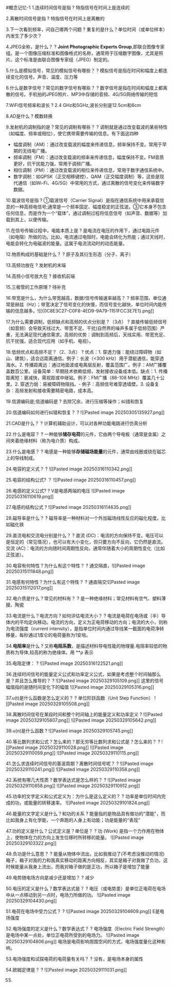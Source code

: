 #概念记忆-1
1.连续时间信号是指
?
特指信号在时间上是连续的
<!--SR:!2025-04-25,41,290-->

2.离散时间信号是指
?
特指信号在时间上是离散的
<!--SR:!2025-04-08,28,270-->

3.下一次看到频率，问自己哪两个问题
?
重复的是什么？单位时间（或单位样本）内发生了多少次？
<!--SR:!2025-04-10,26,270-->

4.JPEG全称，是什么？
?
**Joint Photographic Experts Group**,即联合图像专家组。是一个图像压缩标准和图像格式的名称，通常用于压缩数字图像，尤其是照片。这个标准是由联合图像专家组（JPEG）制定的。
<!--SR:!2025-04-22,29,250-->

5.什么是模拟信号，常见的模拟信号有哪些？
?
模拟信号是指在时间和幅度上都连续变化的信号。声音、温度、压力等
<!--SR:!2025-04-02,7,170-->

6.什么是数字信号？常见的数字信号有哪些？
?
数字信号是指在时间和幅度上都离散的信号。手机拍的JPEG照片、MP3中存储的音频、4G/5G网络传输的短信
<!--SR:!2025-04-07,15,230-->

7.WiFi信号频率和波长
?
2.4 GHz和5GHz,波长分别是12.5cm和6cm
<!--SR:!2025-04-04,12,210-->

8.AD是什么
?
模数转换
<!--SR:!2025-04-09,25,274-->

9.发射机的调制指的是？常见的调制有哪些？
?
调制就是通过改变载波的某些特性（如幅度、频率或相位），使它携带需要传输的信息。有下面这四种
- 幅度调制（AM）：通过改变载波的幅度来传递信息，频率保持不变。常用于早期的无线电广播。
- 频率调制（FM）：通过改变载波的频率来传递信息，幅度保持不变。FM音质更好，抗干扰能力强，常用于调频广播。
- 相位调制（PM）：通过改变载波的相位来传递信息，常用于数字通信系统中。
- 数字调制：如QPSK（正交相移键控）、QAM（正交幅度调制）等，这些是现代通信（如Wi-Fi、4G/5G）中常用的方式，通过离散的信号变化来传输数字数据。
<!--SR:!2025-04-06,14,214-->

10.载波信号是指
?
①载波信号（Carrier Signal）是指在通信系统中用来承载信息的一种高频电信号;通常是一个频率固定、幅度稳定的正弦波。③它本身不包含任何信息，而是作为一个“载体”，通过调制过程将信息信号（如声音、数据等）加载到其上，以便传输。
<!--SR:!2025-04-10,12,194-->

11.在信号传输过程中，电能本质上是
?
是电流在电压的作用下，通过电路元件（如电阻）所做的功。比如，电流通过电阻时，电能会转化为热能；通过天线时，电能会转化为电磁波的能量。这属于电流流动时的动态能量。
<!--SR:!2025-04-05,7,179-->

12.物质构成的基础是什么？
?
原子及其衍生形态（分子、离子）
<!--SR:!2025-04-06,20,259-->

13.高频功放在
?
发射机的末端
<!--SR:!2025-04-12,20,252-->

14.高频小信号放大在
?
接收机前端
<!--SR:!2025-04-17,25,272-->

15.三极管的工作原理
?
待补充
<!--SR:!2025-03-30,1,130-->

16.带宽是什么，为什么带宽越高，数据/信号传输速率越高？
?
频率范围，单位通常是赫兹（Hz）；带宽决定了信号变化的快慢，而信号变化越快，单位时间内能传输的信息越多。![[{0C8E3C27-C0F8-4ED9-9A79-1151FCC3E7E1}.png]]
<!--SR:!2025-04-19,25,252-->

17.为什么需要调制，低频缺点和高频的优点分别是？（3点）
?
直接传输低频信号（如音频）会导致天线过大、带宽不足、干扰(自然界的噪声多属于低频范围）严重，无法满足现代通信需求。高频的优势：调制到高频后，天线实用、带宽充足、抗干扰强，适合现代应用（如手机、电视）。
<!--SR:!2025-04-10,12,212-->

18.低频优点和高频不足？（2、3点）
?
优点：1. 穿透力强：能绕过障碍物（如山、建筑），适合远距离通信。例子：长波（<300 kHz）用于潜艇通信，能穿透海水。2. 传播距离远：通过地面波或电离层反射，覆盖范围广。例子：AM广播覆盖数百公里。设备简单：早期技术依赖低频，发射接收设备成本低。缺点：1. 传播距离短：衰减快，需视距或中继站。例子：FM广播（88-108 MHz）覆盖几十公里。2. 穿透力弱：易被障碍物阻挡。- 例子：高频信号难穿透墙壁。3. 设备复杂：高频发射和接收需要精密电路，成本高。
<!--SR:!2025-04-12,14,212-->

19.信源编码是;信道编码是
?
去除冗余，进行压缩等操作；纠错和恢复
<!--SR:!2025-04-11,13,252-->

20.信道编码如何进行纠错和恢复？
?
![[Pasted image 20250305135927.png]]
<!--SR:!2025-04-14,16,252-->

21.CAD是什么？
?
计算机辅助设计，可以对各种功能电路进行仿真分析
<!--SR:!2025-04-01,9,269-->

22.什么是电容？
?
一种能够**储存电荷**的元件，它由两个导电板（通常是金属）之间夹着绝缘材料（称为电介质）构成。
<!--SR:!2025-04-07,9,232-->

23.什么是电感？
?
电感是一种能够**存储磁场能量**的元件，通常由线圈或绕在磁芯上的导线制成。
<!--SR:!2025-04-08,10,232-->

24.电容的定义式？
?
![[Pasted image 20250316110342.png]]
<!--SR:!2025-04-04,6,212-->

25.电容的结构公式?
？
![[Pasted image 20250316110457.png]]

26.电感的定义公式?
?
V是电感两端的电压
![[Pasted image 20250316110619.png]]
<!--SR:!2025-04-01,6,212-->

27.电感的结构公式
?
![[Pasted image 20250316114635.png]]
<!--SR:!2025-04-04,6,212-->

28.磁导率是什么？
?
磁导率是一种材料对一个外加磁场线性反应的磁化程度。比如磁化铁
<!--SR:!2025-04-06,8,212-->

29.直流电和交流电分别是什么？
?
直流 (DC)：电流的方向保持不变。电压可以是恒定的（常见情况），也可以有大小变化，但只要方向不反向，它仍然是直流。
交流 (AC)：电流的方向随时间周期性反向，通常伴随着大小的周期性变化（比如正弦波）。
<!--SR:!2025-04-06,11,253-->

30.电容有何特性？为什么有这个特性？
?
通交隔直，![[Pasted image 20250315111848.png]]
<!--SR:!2025-04-08,10,233-->

31.电感有何特性？为什么有这个特性？
?
通直隔交![[Pasted image 20250315112017.png]]
<!--SR:!2025-04-10,12,233-->

32.电介质是什么？常见的材料有？
?
是一种绝缘材料；常见材料有空气、塑料薄膜、陶瓷
<!--SR:!2025-03-30,5,232-->

33.电流是什么？电流方向？如何评估电流大小？
?
电流是电荷在电场或（半）导体内的平均定向移动。电流的方向，定义为正电荷移动的方向；电流的大小，则称为电流强度（current intensity），是指单位时间内通过导线某一截面的电荷净转移量，每秒通过1库仑的电荷量称为1安培。
<!--SR:!2025-03-30,4,192-->

34.**电阻率**是什么
?
又称**电阻系数**，是描述材料导电性能的物理量.电阻率较低的物质称为导体,较高的称为绝缘体。用 **ρ
表示
<!--SR:!2025-04-06,11,253-->

35.电阻定律：
?
![[Pasted image 20250316122521.png]]
<!--SR:!2025-03-30,5,232-->

36.连续时间信号的能量定义公式和功率定义公式，如果是考虑整个时间轴那么是？并且怎么推导的？
?
![[Pasted image 20250329105109.png]]
这里的信号幅值指的是随时间变化下的幅值
![[Pasted image 20250329105316.png]]

37.u(t)是什么函数是怎么定义的？
?
单位阶跃函数（Unit Step Function）
![[Pasted image 20250329105508.png]]

38.离散时间信号在某段时间和整个时间轴上的能量定义和功率定义
?
![[Pasted image 20250329105607.png]]
![[Pasted image 20250329105642.png]]

39.u(n)是什么函数
?
![[Pasted image 20250329105745.png]]

40.等比数列求和公式？怎么来的？那无穷等比数列求和公式是？怎么来的？
?
![[Pasted image 20250329110028.png]]
![[Pasted image 20250329110059.png]]
![[Pasted image 20250329110115.png]]

41.怎么求连续时间信号的基波周期？离散时间信号呢？
?
![[Pasted image 20250329110241.png]]
![[Pasted image 20250329110358.png]]

42.系统有哪几大性质？数学表达式是怎么样的？
?
![[Pasted image 20250329110858.png]]
![[Pasted image 20250329110912.png]]

45.功率的文字定义和公式定义为：为什么是这么定义的？
?
功率是单位时间内完成的功，或能量的转移速率。
![[Pasted image 20250329101824.png]]

46.能量的文字定义是什么？和功的关系
?
能量指的是物品具有做功的“潜能"，而比如我身上有化学能，一个奔跑的人身上有动能；功是能量的“表现”

47.功的定义是什么？公式定义是？单位是？
?
功 (Work) 是指一个力作用在物体上，使物体在力的方向上发生位移时所转移的能量。
![[Pasted image 20250329103322.png]]

48.负功是什么意思？
?
能量从物体中流出，比如我推动了(不考虑没推动的情况)箱子，箱子对我的力和我真实移动的距离方向相反，其实是箱子对我做了负功，这时候能量从我身上流出，而我对箱子做的是正功，所以箱子是增加了能量

49.电势随电场方向是减少还是增加？
?
减少

50.电压的定义是什么？数学表达式是？
?
电压（或电势差）是单位正电荷在电场中从一点移动到另一点时，电场力所做的功。
![[Pasted image 20250329104430.png]]

51.电荷在电场中受力公式？
?
![[Pasted image 20250329104609.png]]
E是电场强度

52.电场强度的定义是什么？数学表达式？
?
电场强度（Electric Field Strength）是电场中某一点处，单位正电荷所受到的电场力。
![[Pasted image 20250329104806.png]]
电场是电荷影响周围空间的方式，电场强度量化这种影响。

53.电场强度和试探电荷的电荷量有关吗？
?
没有，是电场本身的属性

54.欧姆定律是？
?
![[Pasted image 20250329111031.png]]

55.